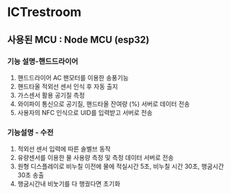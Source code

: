# ICTrestroom

## 사용된 MCU : Node MCU (esp32)

### 기능 설명-핸드드라이어

1. 핸드드라이어 AC 팬모터를 이용한 송풍기능
2. 핸드타올 적외선 센서 인식 후 자동 출지
3. 가스센서 활용 공기질 측정
4. 와이파이 통신으로 공기질, 핸드타올 잔여량 (%) 서버로 데이터 전송
5. 사용자의 NFC 인식으로 UID를 입력받고 서버로 전송
### 기능설명 - 수전

1. 적외선 센서 입력에 따른 솔벨브 동작
2. 유량센서를 이용한 물 사용량 측정 및 측정 데이터 서버로 전송
3. 원형 디스플레이로 비누칠 이전에 물에 적실시간 5초, 비누칠 시간 30초, 행굼시간 30초 송출
4. 행굼시간내 비눗기를 다 행궜다면 초기화